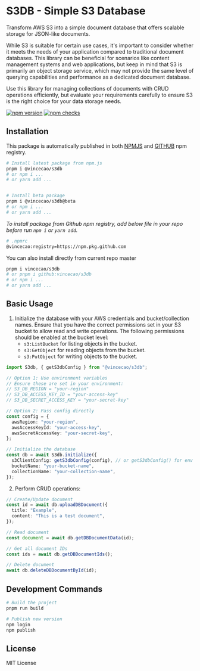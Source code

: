 # S3DB - Simple S3 Database

Transform AWS S3 into a simple document database that offers scalable storage for JSON-like documents.

While S3 is suitable for certain use cases, it's important to consider whether it meets the needs of your application compared to traditional document databases. This library can be beneficial for scenarios like content management systems and web applications, but keep in mind that S3 is primarily an object storage service, which may not provide the same level of querying capabilities and performance as a dedicated document database.

Use this library for managing collections of documents with CRUD operations efficiently, but evaluate your requirements carefully to ensure S3 is the right choice for your data storage needs.

[![npm version](https://badge.fury.io/js/@vincecao%2Fs3db.svg)](https://badge.fury.io/js/@vincecao%2Fs3db)
[![npm checks](https://badgen.net/github/checks/vincecao/s3db)](https://github.com/vincecao/s3db/actions)

## Installation

This package is automatically published in both [NPMJS](https://www.npmjs.com/package/@vincecao/s3db) and [GITHUB](https://github.com/vincecao/s3db/pkgs/npm/s3db) npm registry.

```bash
# Install latest package from npm.js
pnpm i @vincecao/s3db
# or npm i ...
# or yarn add ...


# Install beta package
pnpm i @vincecao/s3db@beta
# or npm i ...
# or yarn add ...
```

_To install package from Github npm registry, add below file in your repo before run `npm i` or `yarn add`_.

```bash
# .npmrc
@vincecao:registry=https://npm.pkg.github.com
```

You can also install directly from current repo master

```bash
pnpm i vincecao/s3db
# or pnpm i github:vincecao/s3db
# or npm i ...
# or yarn add ...
```

## Basic Usage

1. Initialize the database with your AWS credentials and bucket/collection names. Ensure that you have the correct permissions set in your S3 bucket to allow read and write operations. The following permissions should be enabled at the bucket level:
   - `s3:ListBucket` for listing objects in the bucket.
   - `s3:GetObject` for reading objects from the bucket.
   - `s3:PutObject` for writing objects to the bucket.

```typescript
import S3db, { getS3dbConfig } from "@vincecao/s3db";

// Option 1: Use environment variables
// Ensure these are set in your environment:
// S3_DB_REGION = "your-region"
// S3_DB_ACCESS_KEY_ID = "your-access-key"
// S3_DB_SECRET_ACCESS_KEY = "your-secret-key"

// Option 2: Pass config directly
const config = {
  awsRegion: "your-region",
  awsAccessKeyId: "your-access-key",
  awsSecretAccessKey: "your-secret-key",
};

// Initialize the database
const db = await S3db.initialize({
  s3ClientConfig: getS3dbConfig(config), // or getS3dbConfig() for env vars
  bucketName: "your-bucket-name",
  collectionName: "your-collection-name",
});
```

2. Perform CRUD operations:

```typescript
// Create/Update document
const id = await db.uploadDBDocument({
  title: "Example",
  content: "This is a test document",
});

// Read document
const document = await db.getDBDocumentData(id);

// Get all document IDs
const ids = await db.getDBDocumentIds();

// Delete document
await db.deleteDBDocumentById(id);
```

## Development Commands

```bash
# Build the project
pnpm run build

# Publish new version
npm login
npm publish
```

## License

MIT License
